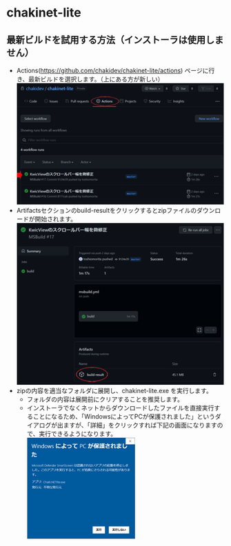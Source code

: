 # chakinet-lite
## 最新ビルドを試用する方法（インストーラは使用しません）
- Actions(https://github.com/chakidev/chakinet-lite/actions) ページに行き、最新ビルドを選択します。（上にある方が新しい）
    ![img001](img001.png)
- Artifactsセクションのbuild-resultをクリックするとzipファイルのダウンロードが開始されます。
    ![img002](img002.png)
- zipの内容を適当なフォルダに展開し、chakinet-lite.exe を実行します。
  - フォルダの内容は展開前にクリアすることを推奨します。
  - インストーラでなくネットからダウンロードしたファイルを直接実行することになるため、「WindowsによってPCが保護されました」というダイアログが出ますが、「詳細」をクリックすれば下記の画面になりますので、実行できるようになります。
    ![img003](img003.png)
